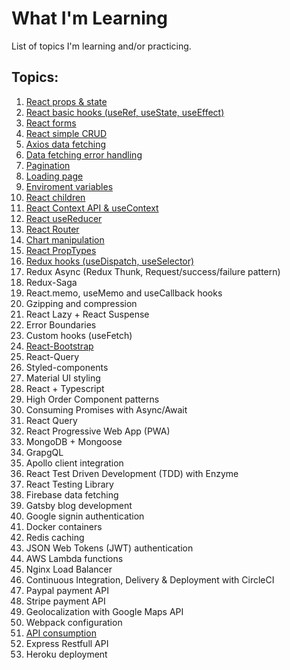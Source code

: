 # What I'm Learning

List of topics I'm learning and/or practicing.

## Topics:

1. [React props & state](https://github.com/JoakimTeixeira/tweet-component)
2. [React basic hooks (useRef, useState, useEffect)](https://github.com/JoakimTeixeira/contact-app)
3. [React forms](https://github.com/JoakimTeixeira/contact-app)
4. [React simple CRUD](https://github.com/JoakimTeixeira/contact-app)
5. [Axios data fetching](https://github.com/JoakimTeixeira/image-search)
6. [Data fetching error handling](https://github.com/JoakimTeixeira/image-search)
7. [Pagination](https://github.com/JoakimTeixeira/image-search)
8. [Loading page](https://github.com/JoakimTeixeira/image-search)
9. [Enviroment variables](https://github.com/JoakimTeixeira/image-search)
10. [React children](https://github.com/JoakimTeixeira/expense-tracker)
11. [React Context API & useContext](https://github.com/JoakimTeixeira/expense-tracker)
12. [React useReducer](https://github.com/JoakimTeixeira/banking-component)
13. [React Router](https://github.com/JoakimTeixeira/routes-page)
14. [Chart manipulation](https://github.com/JoakimTeixeira/coin-tracker)
15. [React PropTypes](https://github.com/JoakimTeixeira/coin-tracker)
16. [Redux hooks (useDispatch, useSelector)](https://github.com/JoakimTeixeira/banking-component-redux)
17. Redux Async (Redux Thunk, Request/success/failure pattern)
18. Redux-Saga
19. React.memo, useMemo and useCallback hooks
20. Gzipping and compression
21. React Lazy + React Suspense
22. Error Boundaries
23. Custom hooks (useFetch)
24. [React-Bootstrap](https://github.com/JoakimTeixeira/coin-tracker)
25. React-Query
26. Styled-components
27. Material UI styling
28. React + Typescript
29. High Order Component patterns
30. Consuming Promises with Async/Await
31. React Query
32. React Progressive Web App (PWA)
33. MongoDB + Mongoose
34. GrapgQL
35. Apollo client integration
36. React Test Driven Development (TDD) with Enzyme
37. React Testing Library
38. Firebase data fetching
39. Gatsby blog development
40. Google signin authentication
41. Docker containers
42. Redis caching
43. JSON Web Tokens (JWT) authentication
44. AWS Lambda functions
45. Nginx Load Balancer
46. Continuous Integration, Delivery & Deployment with CircleCI
47. Paypal payment API
48. Stripe payment API
49. Geolocalization with Google Maps API
50. Webpack configuration
51. [API consumption](https://github.com/JoakimTeixeira/coin-tracker)
52. Express Restfull API
53. Heroku deployment
